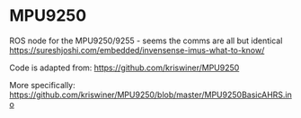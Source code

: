 # MPU9250
ROS node for the MPU9250/9255 - seems the comms are all but identical
https://sureshjoshi.com/embedded/invensense-imus-what-to-know/


Code is adapted from:
https://github.com/kriswiner/MPU9250


More specifically:
https://github.com/kriswiner/MPU9250/blob/master/MPU9250BasicAHRS.ino

